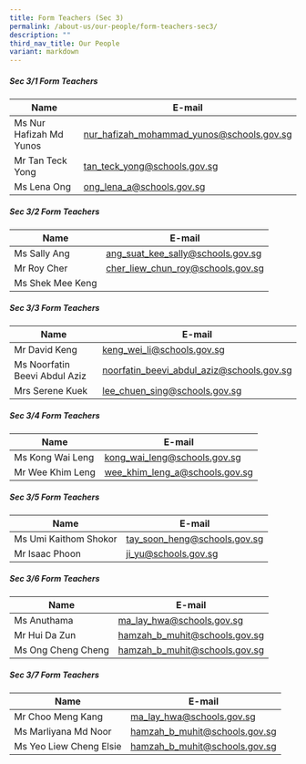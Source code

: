 ```yaml
---
title: Form Teachers (Sec 3)
permalink: /about-us/our-people/form-teachers-sec3/
description: ""
third_nav_title: Our People
variant: markdown
---
```

##### Sec 3/1 Form Teachers 

| Name | E-mail |
| -------- | -------- |
| Ms Nur Hafizah Md Yunos     | [nur_hafizah_mohammad_yunos@schools.gov.sg](mailto:nur_hafizah_mohammad_yunos@schools.gov.sg)     |
| Mr Tan Teck Yong     | [tan_teck_yong@schools.gov.sg](mailto:tan_teck_yong@schools.gov.sg)     |
| Ms Lena Ong     | [ong_lena_a@schools.gov.sg](mailto:ong_lena_a@schools.gov.sg)     |

##### Sec 3/2 Form Teachers 

| Name | E-mail |
| -------- | -------- |
| Ms Sally Ang     | [ang_suat_kee_sally@schools.gov.sg](mailto:ang_suat_kee_sally@schools.gov.sg)     |
| Mr Roy Cher     | [cher_liew_chun_roy@schools.gov.sg](mailto:cher_liew_chun_roy@schools.gov.sg)     |
| Ms Shek Mee Keng     |     |

##### Sec 3/3 Form Teachers 

| Name | E-mail |
| -------- | -------- |
| Mr David Keng     | [keng_wei_li@schools.gov.sg](mailto:keng_wei_li@schools.gov.sg)     |
| Ms Noorfatin Beevi Abdul Aziz     | [noorfatin_beevi_abdul_aziz@schools.gov.sg](mailto:noorfatin_beevi_abdul_aziz@schools.gov.sg)     |
| Mrs Serene Kuek     | [lee_chuen_sing@schools.gov.sg](mailto:lee_chuen_sing@schools.gov.sg)     |


##### Sec 3/4 Form Teachers 

| Name | E-mail |
| -------- | -------- |
| Ms Kong Wai Leng     | [kong_wai_leng@schools.gov.sg](mailto:kong_wai_leng@schools.gov.sg)     |
| Mr Wee Khim Leng     | [wee_khim_leng_a@schools.gov.sg](mailto:wee_khim_leng_a@schools.gov.sg)     |

##### Sec 3/5 Form Teachers 

| Name | E-mail |
| -------- | -------- |
| Ms Umi Kaithom Shokor     | [tay\_soon\_heng@schools.gov.sg](mailto:tay_soon_heng@schools.gov.sg)     |
| Mr Isaac Phoon     | [ji\_yu@schools.gov.sg](mailto:ji_yu@schools.gov.sg)     |

##### Sec 3/6 Form Teachers 

| Name | E-mail |
| -------- | -------- |
| Ms Anuthama     | [ma\_lay\_hwa@schools.gov.sg](mailto:ma_lay_hwa@schools.gov.sg)     |
| Mr Hui Da Zun     | [hamzah\_b\_muhit@schools.gov.sg](mailto:hamzah_b_muhit@schools.gov.sg)     |
| Ms Ong Cheng Cheng     | [hamzah\_b\_muhit@schools.gov.sg](mailto:hamzah_b_muhit@schools.gov.sg)     |

##### Sec 3/7 Form Teachers 

| Name | E-mail |
| -------- | -------- |
| Mr Choo Meng Kang     | [ma\_lay\_hwa@schools.gov.sg](mailto:ma_lay_hwa@schools.gov.sg)     |
| Ms Marliyana Md Noor     | [hamzah\_b\_muhit@schools.gov.sg](mailto:hamzah_b_muhit@schools.gov.sg)     |
| Ms Yeo Liew Cheng Elsie     | [hamzah\_b\_muhit@schools.gov.sg](mailto:hamzah_b_muhit@schools.gov.sg)     |